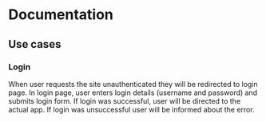 # Documentation

## Use cases

### Login

When user requests the site unauthenticated they will be redirected to login page. In login page, user enters login details (username and password) and submits login form. If login was successful, user will be directed to the actual app. If login was unsuccessful user will be informed about the error.
